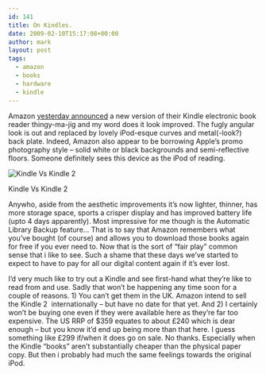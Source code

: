 ```yaml
---
id: 141
title: On Kindles.
date: 2009-02-10T15:17:08+00:00
author: mark
layout: post
tags:
  - amazon
  - books
  - hardware
  - kindle
---
```

Amazon [yesterday announced](http://www.reghardware.co.uk/2009/02/09/kindle_2/) a new version of their Kindle electronic book reader thingy-ma-jig and my word does it look improved. The fugly angular look is out and replaced by lovely iPod-esque curves and metal(-look?) back plate. Indeed, Amazon also appear to be borrowing Apple&#8217;s promo photography style &#8211; solid white or black backgrounds and semi-reflective floors. Someone definitely sees this device as the iPod of reading.

<div id="attachment_196" style="width: 610px" class="wp-caption aligncenter">
  <img class="size-full wp-image-196" title="kindlekin" src="/images/fromwp/2009/02/kindlekin.jpg" alt="Kindle Vs Kindle 2" width="600" height="468" srcset="/images/fromwp/2009/02/kindlekin.jpg 600w, /images/fromwp/2009/02/kindlekin-300x234.jpg 300w" sizes="(max-width: 600px) 100vw, 600px" />
  
  <p class="wp-caption-text">
    Kindle Vs Kindle 2
  </p>
</div>

Anywho, aside from the aesthetic improvements it&#8217;s now lighter, thinner, has more storage space, sports a crisper display and has improved battery life (upto 4 days apparently). Most impressive for me though is the Automatic Library Backup feature&#8230; That is to say that Amazon remembers what you&#8217;ve bought (of course) and allows you to download those books again for free if you ever need to. Now that is the sort of &#8220;fair play&#8221; common sense that i like to see. Such a shame that these days we&#8217;ve started to expect to have to pay for all our digital content again if it&#8217;s ever lost.

I&#8217;d very much like to try out a Kindle and see first-hand what they&#8217;re like to read from and use. Sadly that won&#8217;t be happening any time soon for a couple of reasons. 1) You can&#8217;t get them in the UK. Amazon intend to sell the Kindle 2  internationally &#8211; but have no date for that yet. And 2) I certainly won&#8217;t be buying one even if they were available here as they&#8217;re far too expensive. The US RRP of $359 equates to about £240 which is dear enough &#8211; but you know it&#8217;d end up being more than that here. I guess something like £299 if/when it does go on sale. No thanks. Especially when the Kindle &#8220;books&#8221; aren&#8217;t substantially cheaper than the physical paper copy. But then i probably had much the same feelings towards the original iPod.